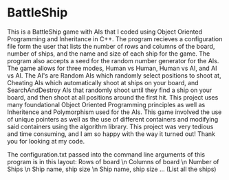 # BattleShip

This is a BattleShip game with AIs that I coded using Object Oriented Programming and Inheritance in C++.
The program recieves a configuration file form the user that lists the number of rows and columns of the board, number of ships, and the name and size of each ship for the game. The program also accepts a seed for the random number generator for the AIs.
The game allows for three modes, Human vs Human, Human vs AI, and AI vs AI.
The AI's are Random AIs which randomly select positions to shoot at, Cheating AIs which automatically shoot at ships on your board, and SearchAndDestroy AIs that randomly shoot until they find a ship on your board, and then shoot at all positions around the first hit.
This project uses many foundational Object Oriented Programming principles as well as Inheritence and Polymorphism used for the AIs. This game involved the use of unique pointers as well as the use of different containers and modifying said containers using the algorithm library.
This project was very tedious and time consuming, and I am so happy with the way it turned out! Thank you for looking at my code.

The configuration.txt passed into the command line arguments of this program is in this layout:
Rows of board \n
Columns of board \n
Number of Ships \n
Ship name, ship size \n
Ship name, ship size ... (List all the ships)
